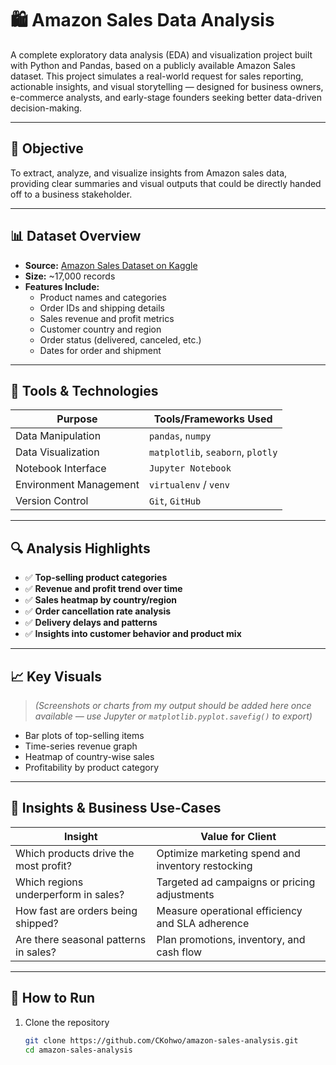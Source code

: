 # 🛍️ Amazon Sales Data Analysis

A complete exploratory data analysis (EDA) and visualization project built with Python and Pandas, based on a publicly available Amazon Sales dataset. This project simulates a real-world request for sales reporting, actionable insights, and visual storytelling — designed for business owners, e-commerce analysts, and early-stage founders seeking better data-driven decision-making.

---

## 📌 Objective

To extract, analyze, and visualize insights from Amazon sales data, providing clear summaries and visual outputs that could be directly handed off to a business stakeholder.

---

## 📊 Dataset Overview

- **Source:** [Amazon Sales Dataset on Kaggle](https://www.kaggle.com/datasets/karkavelrajaj/amazon-sales-dataset)
- **Size:** ~17,000 records
- **Features Include:**
  - Product names and categories
  - Order IDs and shipping details
  - Sales revenue and profit metrics
  - Customer country and region
  - Order status (delivered, canceled, etc.)
  - Dates for order and shipment

---

## 🧰 Tools & Technologies

| Purpose              | Tools/Frameworks Used             |
|----------------------|-----------------------------------|
| Data Manipulation    | `pandas`, `numpy`                 |
| Data Visualization   | `matplotlib`, `seaborn`, `plotly`|
| Notebook Interface   | `Jupyter Notebook`                |
| Environment Management | `virtualenv` / `venv`             |
| Version Control      | `Git`, `GitHub`                   |

---

## 🔍 Analysis Highlights

- ✅ **Top-selling product categories**
- ✅ **Revenue and profit trend over time**
- ✅ **Sales heatmap by country/region**
- ✅ **Order cancellation rate analysis**
- ✅ **Delivery delays and patterns**
- ✅ **Insights into customer behavior and product mix**

---

## 📈 Key Visuals

> *(Screenshots or charts from my output should be added here once available — use Jupyter or `matplotlib.pyplot.savefig()` to export)*

- Bar plots of top-selling items
- Time-series revenue graph
- Heatmap of country-wise sales
- Profitability by product category

---

## 🧠 Insights & Business Use-Cases

| Insight                                  | Value for Client                                    |
|------------------------------------------|-----------------------------------------------------|
| Which products drive the most profit?    | Optimize marketing spend and inventory restocking   |
| Which regions underperform in sales?     | Targeted ad campaigns or pricing adjustments        |
| How fast are orders being shipped?       | Measure operational efficiency and SLA adherence    |
| Are there seasonal patterns in sales?    | Plan promotions, inventory, and cash flow           |

---

## 🚀 How to Run

1. Clone the repository  
   ```bash
   git clone https://github.com/CKohwo/amazon-sales-analysis.git
   cd amazon-sales-analysis
